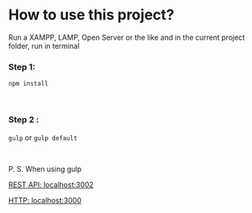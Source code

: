 # How to use this project?

Run a XAMPP, LAMP, Open Server or the like and in the current project folder, run in terminal


### Step 1:
`npm install`

<br />

### Step 2 :
`gulp` or `gulp default`

<br />

P. S. When using gulp

[REST API: localhost:3002](http://localhost:3002)

[HTTP: localhost:3000](http://localhost:3000)
